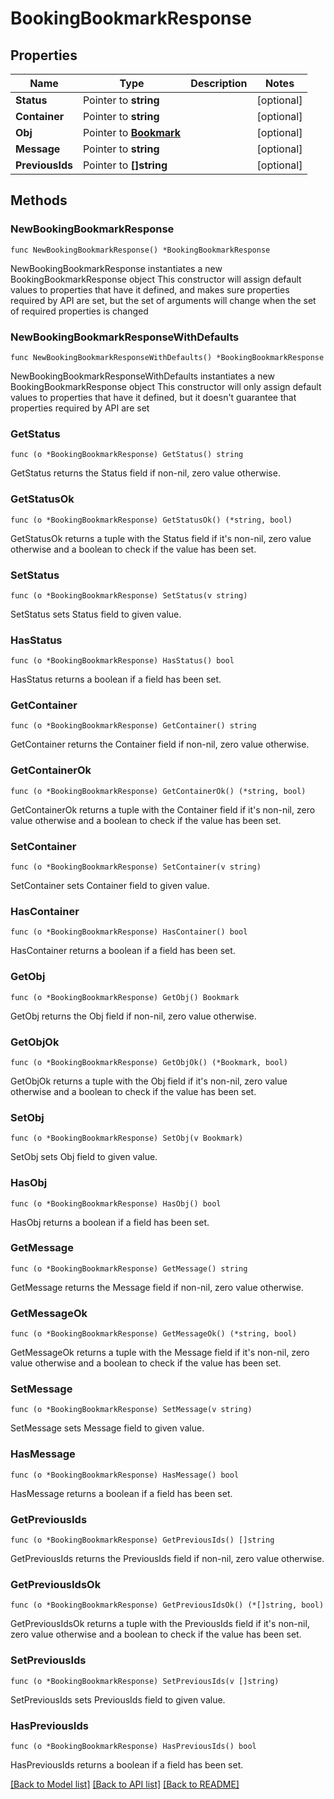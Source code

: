# BookingBookmarkResponse

## Properties

Name | Type | Description | Notes
------------ | ------------- | ------------- | -------------
**Status** | Pointer to **string** |  | [optional] 
**Container** | Pointer to **string** |  | [optional] 
**Obj** | Pointer to [**Bookmark**](Bookmark.md) |  | [optional] 
**Message** | Pointer to **string** |  | [optional] 
**PreviousIds** | Pointer to **[]string** |  | [optional] 

## Methods

### NewBookingBookmarkResponse

`func NewBookingBookmarkResponse() *BookingBookmarkResponse`

NewBookingBookmarkResponse instantiates a new BookingBookmarkResponse object
This constructor will assign default values to properties that have it defined,
and makes sure properties required by API are set, but the set of arguments
will change when the set of required properties is changed

### NewBookingBookmarkResponseWithDefaults

`func NewBookingBookmarkResponseWithDefaults() *BookingBookmarkResponse`

NewBookingBookmarkResponseWithDefaults instantiates a new BookingBookmarkResponse object
This constructor will only assign default values to properties that have it defined,
but it doesn't guarantee that properties required by API are set

### GetStatus

`func (o *BookingBookmarkResponse) GetStatus() string`

GetStatus returns the Status field if non-nil, zero value otherwise.

### GetStatusOk

`func (o *BookingBookmarkResponse) GetStatusOk() (*string, bool)`

GetStatusOk returns a tuple with the Status field if it's non-nil, zero value otherwise
and a boolean to check if the value has been set.

### SetStatus

`func (o *BookingBookmarkResponse) SetStatus(v string)`

SetStatus sets Status field to given value.

### HasStatus

`func (o *BookingBookmarkResponse) HasStatus() bool`

HasStatus returns a boolean if a field has been set.

### GetContainer

`func (o *BookingBookmarkResponse) GetContainer() string`

GetContainer returns the Container field if non-nil, zero value otherwise.

### GetContainerOk

`func (o *BookingBookmarkResponse) GetContainerOk() (*string, bool)`

GetContainerOk returns a tuple with the Container field if it's non-nil, zero value otherwise
and a boolean to check if the value has been set.

### SetContainer

`func (o *BookingBookmarkResponse) SetContainer(v string)`

SetContainer sets Container field to given value.

### HasContainer

`func (o *BookingBookmarkResponse) HasContainer() bool`

HasContainer returns a boolean if a field has been set.

### GetObj

`func (o *BookingBookmarkResponse) GetObj() Bookmark`

GetObj returns the Obj field if non-nil, zero value otherwise.

### GetObjOk

`func (o *BookingBookmarkResponse) GetObjOk() (*Bookmark, bool)`

GetObjOk returns a tuple with the Obj field if it's non-nil, zero value otherwise
and a boolean to check if the value has been set.

### SetObj

`func (o *BookingBookmarkResponse) SetObj(v Bookmark)`

SetObj sets Obj field to given value.

### HasObj

`func (o *BookingBookmarkResponse) HasObj() bool`

HasObj returns a boolean if a field has been set.

### GetMessage

`func (o *BookingBookmarkResponse) GetMessage() string`

GetMessage returns the Message field if non-nil, zero value otherwise.

### GetMessageOk

`func (o *BookingBookmarkResponse) GetMessageOk() (*string, bool)`

GetMessageOk returns a tuple with the Message field if it's non-nil, zero value otherwise
and a boolean to check if the value has been set.

### SetMessage

`func (o *BookingBookmarkResponse) SetMessage(v string)`

SetMessage sets Message field to given value.

### HasMessage

`func (o *BookingBookmarkResponse) HasMessage() bool`

HasMessage returns a boolean if a field has been set.

### GetPreviousIds

`func (o *BookingBookmarkResponse) GetPreviousIds() []string`

GetPreviousIds returns the PreviousIds field if non-nil, zero value otherwise.

### GetPreviousIdsOk

`func (o *BookingBookmarkResponse) GetPreviousIdsOk() (*[]string, bool)`

GetPreviousIdsOk returns a tuple with the PreviousIds field if it's non-nil, zero value otherwise
and a boolean to check if the value has been set.

### SetPreviousIds

`func (o *BookingBookmarkResponse) SetPreviousIds(v []string)`

SetPreviousIds sets PreviousIds field to given value.

### HasPreviousIds

`func (o *BookingBookmarkResponse) HasPreviousIds() bool`

HasPreviousIds returns a boolean if a field has been set.


[[Back to Model list]](../README.md#documentation-for-models) [[Back to API list]](../README.md#documentation-for-api-endpoints) [[Back to README]](../README.md)


